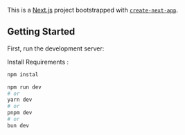 This is a [Next.js](https://nextjs.org/) project bootstrapped with [`create-next-app`](https://github.com/vercel/next.js/tree/canary/packages/create-next-app).

## Getting Started

First, run the development server:

Install Requirements :

```bash
npm instal
```

```bash
npm run dev
# or
yarn dev
# or
pnpm dev
# or
bun dev
```